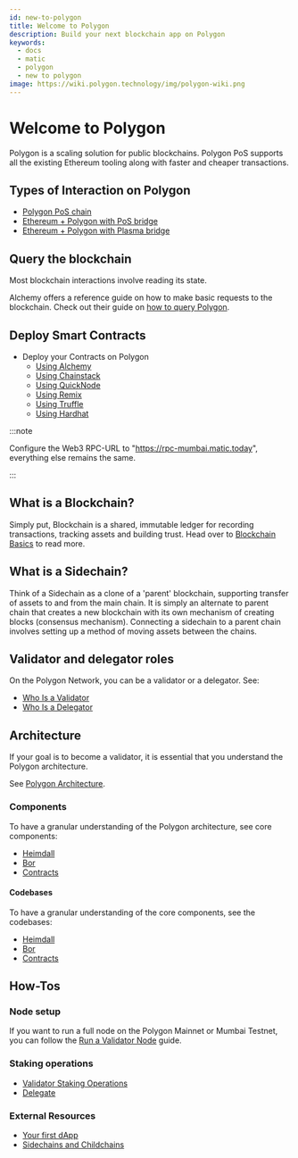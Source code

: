 ```yaml
---
id: new-to-polygon
title: Welcome to Polygon
description: Build your next blockchain app on Polygon
keywords:
  - docs
  - matic
  - polygon
  - new to polygon
image: https://wiki.polygon.technology/img/polygon-wiki.png
---
```


# Welcome to Polygon

Polygon is a scaling solution for public blockchains. Polygon PoS supports all the existing Ethereum tooling along with faster and cheaper transactions.

## Types of Interaction on Polygon

* [Polygon PoS chain](/docs/develop/getting-started)
* [Ethereum + Polygon with PoS bridge](https://docs.polygon.technology/docs/develop/ethereum-polygon/pos/getting-started)
* [Ethereum + Polygon with Plasma bridge](https://docs.polygon.technology/docs/develop/ethereum-polygon/plasma/getting-started)

## Query the blockchain

Most blockchain interactions involve reading its state.

Alchemy offers a reference guide on how to make basic requests to the blockchain. Check out their guide on [how to query Polygon](https://docs.alchemy.com/reference/polygon-sdk-examples).

## Deploy Smart Contracts

* Deploy your Contracts on Polygon
    - [Using Alchemy](/docs/develop/alchemy)
    - [Using Chainstack](/docs/develop/chainstack)
    - [Using QuickNode](/docs/develop/quicknode)
    - [Using Remix](/docs/develop/remix)
    - [Using Truffle](/docs/develop/truffle)
    - [Using Hardhat](/docs/develop/hardhat)

:::note

Configure the Web3 RPC-URL to "https://rpc-mumbai.matic.today", everything else remains the same.

:::

## What is a Blockchain?

Simply put, Blockchain is a shared, immutable ledger for recording transactions, tracking assets and building trust. Head over to [Blockchain Basics](blockchain-basics/basics-blockchain.md) to read more.

## What is a Sidechain?

Think of a Sidechain as a clone of a 'parent' blockchain, supporting transfer of assets to and from the main chain. It is simply an alternate to parent chain that creates a new blockchain with its own mechanism of creating blocks (consensus mechanism). Connecting a sidechain to a parent chain involves setting up a method of moving assets between the chains.

## Validator and delegator roles

On the Polygon Network, you can be a validator or a delegator. See:

* [Who Is a Validator](/docs/maintain/polygon-basics/who-is-validator)
* [Who Is a Delegator](/docs/maintain/polygon-basics/who-is-delegator)

## Architecture

If your goal is to become a validator, it is essential that you understand the Polygon architecture.

See [Polygon Architecture](/docs/maintain/validator/architecture).

### Components

To have a granular understanding of the Polygon architecture, see core components:

* [Heimdall](/docs/pos/heimdall/overview)
* [Bor](/docs/pos/bor/overview)
* [Contracts](/docs/pos/contracts/stakingmanager)

#### Codebases

To have a granular understanding of the core components, see the codebases:

* [Heimdall](https://github.com/maticnetwork/heimdall)
* [Bor](https://github.com/maticnetwork/bor)
* [Contracts](https://github.com/maticnetwork/contracts)

## How-Tos

### Node setup

If you want to run a full node on the Polygon Mainnet or Mumbai Testnet, you can follow the
[Run a Validator Node](/maintain/validate/run-validator.md) guide.

### Staking operations

* [Validator Staking Operations](/docs/maintain/validate/validator-staking-operations)
* [Delegate](/docs/maintain/delegate/delegate)

### External Resources
- [Your first dApp](https://www.youtube.com/watch?v=rzvk2kdjr2I)
- [Sidechains and Childchains](https://hackernoon.com/what-are-sidechains-and-childchains-7202cc9e5994)